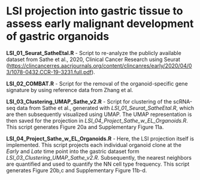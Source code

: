 # LSI projection into gastric tissue to assess early malignant development of gastric organoids

**LSI_01_Seurat_SatheEtal.R** - Script to re-analyze the publicly available dataset from Sathe et al., 2020, Clinical Cancer Research using Seurat (<https://clincancerres.aacrjournals.org/content/clincanres/early/2020/04/03/1078-0432.CCR-19-3231.full.pdf>).

**LSI_02_COMBAT.R** - Script for the removal of the organoid-specific gene signature by using reference data from Zhang et al.

**LSI_03_Clustering_UMAP_Sathe_v2.R** - Script for clustering of the scRNA-seq data from Sathe et al., generated with *LSI_01_Seurat_SatheEtal.R*, which are then subsequently visualized using UMAP. The UMAP representation is then saved for the projection in *LSI_04_Project_Sathe_w_EL_Organoids.R*. This script generates Figure 20a and Supplementary Figure 11a.

**LSI_04_Project_Sathe_w_EL_Organoids.R** - Here, the LSI projection itself is implemented. This script projects each individual organoid clone at the *Early* and *Late* time point into the gastric dataset form *LSI_03_Clustering_UMAP_Sathe_v2.R*. Subsequently, the nearest neighbors are quantified and used to quantify the NN cell type frequency. This script generates Figure 20b,c and Supplementary Figure 11b-d.

